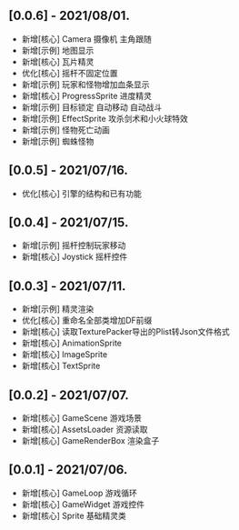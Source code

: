 
## [0.0.6] - 2021/08/01.  
* 新增[核心] Camera 摄像机  主角跟随   
* 新增[示例] 地图显示  
* 新增[核心] 瓦片精灵    
* 优化[核心] 摇杆不固定位置  
* 新增[示例] 玩家和怪物增加血条显示  
* 新增[核心] ProgressSprite  进度精灵   
* 新增[示例] 目标锁定 自动移动 自动战斗   
* 新增[示例] EffectSprite 攻杀剑术和小火球特效  
* 新增[示例] 怪物死亡动画    
* 新增[示例] 蜘蛛怪物    

## [0.0.5] - 2021/07/16. 
* 优化[核心] 引擎的结构和已有功能  

## [0.0.4] - 2021/07/15. 
* 新增[示例] 摇杆控制玩家移动   
* 新增[核心] Joystick 摇杆控件   

## [0.0.3] - 2021/07/11.  
* 新增[示例] 精灵渲染
* 优化[核心] 重命名全部类增加DF前缀   
* 新增[核心] 读取TexturePacker导出的Plist转Json文件格式  
* 新增[核心] AnimationSprite  
* 新增[核心] ImageSprite  
* 新增[核心] TextSprite  

## [0.0.2] - 2021/07/07.  
* 新增[核心] GameScene  游戏场景  
* 新增[核心] AssetsLoader 资源读取  
* 新增[核心] GameRenderBox 渲染盒子  

## [0.0.1] - 2021/07/06.  
* 新增[核心] GameLoop 游戏循环  
* 新增[核心] GameWidget 游戏控件  
* 新增[核心] Sprite 基础精灵类  

